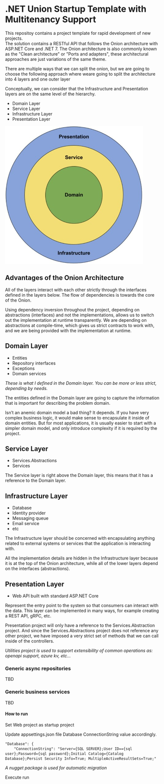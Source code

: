 # .NET Union Startup Template with Multitenancy Support

This repositoy contains a project template for rapid development of new projects.  
The solution contains a RESTful API that follows the Onion architecture with ASP.NET Core and .NET 7. The Onion architecture is also commonly known as the "Clean architecture" or "Ports and adapters", these architectural approaches are just variations of the same theme.

There are multiple ways that we can split the onion, but we are going to choose the following approach where weare going to split the architecture into 4 layers and one outer layer  

Conceptually, we can consider that the Infrastructure and Presentation layers are on the same level of the hierarchy.

* Domain Layer
* Service Layer
* Infrastructure Layer
* Presentation Layer

![alt text](https://github.com/ionutneagos/assets/blob/main/onion_architecture.jpeg)

## Advantages of the Onion Architecture
All of the layers interact with each other strictly through the interfaces defined in the layers below. The flow of dependencies is towards the core of the Onion.

Using dependency inversion throughout the project, depending on abstractions (interfaces) and not the implementations, allows us to switch out the implementation at runtime transparently. We are depending on abstractions at compile-time, which gives us strict contracts to work with, and we are being provided with the implementation at runtime.

##  Domain Layer
* Entities
* Repository interfaces
* Exceptions
* Domain services

 <em>These is what I defined in the Domain layer. You can be more or less strict, depending by needs. </em>
 
 The entities defined in the Domain layer are going to capture the information that is important for describing the problem domain. 
 
 Isn’t an anemic domain model a bad thing? It depends. If you have very complex business logic, it would make sense to encapsulate it inside of  domain entities. But for most applications, it is usually easier to start with a simpler domain model, and only introduce complexity if it is required by the project.


## Service Layer
* Services.Abstractions
* Services

The Service layer is right above the Domain layer, this means that it has a reference to the Domain layer. 

## Infrastructure Layer
* Database
* Identity provider
* Messaging queue
* Email service
* etc

The Infrastructure layer should be concerned with encapsulating anything related to external systems or services that the application is interacting with. 

All the implementation details are hidden in the Infrastructure layer because it is at the top of the Onion architecture, while all of the lower layers depend on the interfaces (abstractions).


## Presentation Layer
*  Web API built with standard ASP.NET Core

Represent the entry point to the system so that consumers can interact with the data. This layer can be implemented in many ways, for example creating a REST API, gRPC, etc.

 Presentation project will only have a reference to the Services.Abstraction project. And since the Services.Abstractions project does not reference any other project, we have imposed a very strict set of methods that we can call inside of the controllers.

*Utilities project is used to support extensibility of common operations as: openapi support, azure kv, etc...*

### Generic async repositories
TBD

### Generic business services
TBD

#### How to run

Set Web project as startup project

Update appsettings.json file Database ConnectionString value accordingly.
``` 
"Database": {
    "ConnectionString": "Server={SQL SERVER};User ID=={sql user};Password={sql password};Initial Catalog={Catalog Database};Persist Security Info=True; MultipleActiveResultSets=True;"
```
*A nugget package is used for automatic migration*

Execute run
